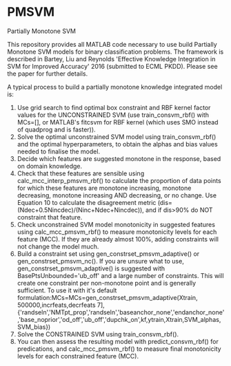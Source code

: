 # PMSVM
Partially Monotone SVM

This repository provides all MATLAB code necessary to use build Partially Monotone SVM models for binary classification problems. The framework is described in Bartey, Liu and Reynolds 'Effective Knowledge Integration in SVM for Improved Accuracy' 2016 (submitted to ECML PKDD). Please see the paper for further details.

A typical process to build a partially monotone knowledge integrated model is:
1. Use grid search to find optimal box constraint and RBF kernel factor values for the UNCONSTRAINED SVM (use train_consvm_rbf() with MCs=[], or MATLAB's fitcsvm for RBF kernel (which uses SMO instead of quadprog and is faster)).
2. Solve the optimal unconstrained SVM model using train_consvm_rbf() and the optimal hyperparameters, to obtain the alphas and bias values needed to finalise the model.
3. Decide which features are suggested monotone in the response, based on domain knowledge.
4. Check that these features are sensible using calc_mcc_interp_pmsvm_rbf() to calculate the proportion of data points for which these features are monotone increasing, monotone decreasing, monotone increasing AND decreasing, or no change. Use Equation 10 to calculate the disagreement metric (dis=(Ndec+0.5Nincdec)/(Ninc+Ndec+Nincdec)), and if dis>90% do NOT constraint that feature.
5. Check unconstrained SVM model monotonicity in suggested features using calc_mcc_pmsvm_rbf() to measure monotonicity levels for each feature (MCC). If they are already almost 100%, adding constraints will not change the model much.
6. Build a constraint set using gen_constrset_pmsvm_adaptive() or gen_constrset_pmsvm_nc(). If you are unsure what to use, gen_constrset_pmsvm_adaptive() is suggested with BasePtsUnbounded='ub_off' and a large number of constraints. This will create one constraint per non-monotone point and is generally sufficient. To use it with it's default formulation:MCs=MCs=gen_constrset_pmsvm_adaptive(Xtrain, 500000,incrfeats,decrfeats 7],{'randseln','NMTpt_prop','randseln','baseanchor_none','endanchor_none','base_noprior','od_off','ub_off','dupchk_on',kf,ytrain,Xtrain,SVM_alphas,SVM_bias})
7. Solve the CONSTRAINED SVM using train_consvm_rbf(). 
8. You can then assess the resulting model with predict_consvm_rbf() for predications, and calc_mcc_pmsvm_rbf() to measure final monotonicity levels for each constrained feature (MCC).
